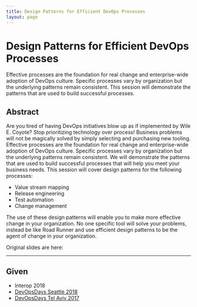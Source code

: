 ```yaml
---
title: Design Patterns for Efficient DevOps Processes
layout: page
---
```


# Design Patterns for Efficient DevOps Processes

Effective processes are the foundation for real change and enterprise-wide adoption of DevOps culture. Specific processes vary by organization but the underlying patterns remain consistent. This session will demonstrate the patterns that are used to build successful processes.

## Abstract

Are you tired of having DevOps initiatives blow up as if implemented by Wile E. Coyote? Stop prioritizing technology over process! Business problems will not be magically solved by simply selecting and purchasing new tooling. Effective processes are the foundation for real change and enterprise-wide adoption of DevOps culture. Specific processes vary by organization but the underlying patterns remain consistent. We will demonstrate the patterns that are used to build successful processes that will help you meet your business needs. This session will cover design patterns for the following processes: 

* Value stream mapping 
* Release engineering 
* Test automation 
* Change management 

The use of these design patterns will enable you to make more effective change in your organization. No one specific tool will solve your problems, instead be like Road Runner and use efficient design patterns to be the agent of change in your organization.

Original slides are here:

---

## Given

* Interop 2018
* [DevOpsDays Seattle 2018](https://www.youtube.com/watch?v=vV16e5QqOM8)
* [DevOpsDays Tel Aviv 2017](https://www.youtube.com/watch?v=lEUDRA_Wq0s)
